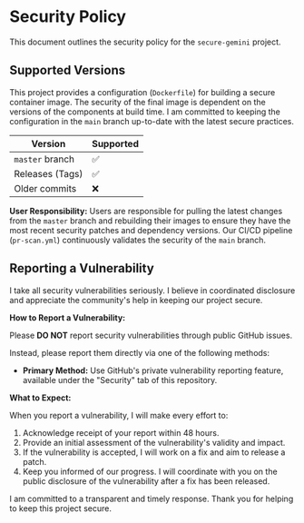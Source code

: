 # Security Policy

This document outlines the security policy for the `secure-gemini` project.

## Supported Versions

This project provides a configuration (`Dockerfile`) for building a secure container image. The security of the final image is dependent on the versions of the components at build time. I am committed to keeping the configuration in the `main` branch up-to-date with the latest secure practices.

| Version | Supported          |
| ------- | ------------------ |
| `master` branch | :white_check_mark: |
| Releases (Tags) | :white_check_mark: |
| Older commits | :x:                |

**User Responsibility:** Users are responsible for pulling the latest changes from the `master` branch and rebuilding their images to ensure they have the most recent security patches and dependency versions. Our CI/CD pipeline (`pr-scan.yml`) continuously validates the security of the `main` branch.

## Reporting a Vulnerability

I take all security vulnerabilities seriously. I believe in coordinated disclosure and appreciate the community's help in keeping our project secure.

**How to Report a Vulnerability:**

Please **DO NOT** report security vulnerabilities through public GitHub issues.

Instead, please report them directly via one of the following methods:
*   **Primary Method:** Use GitHub's private vulnerability reporting feature, available under the "Security" tab of this repository.

**What to Expect:**

When you report a vulnerability, I will make every effort to:
1.  Acknowledge receipt of your report within 48 hours.
2.  Provide an initial assessment of the vulnerability's validity and impact.
3.  If the vulnerability is accepted, I will work on a fix and aim to release a patch.
4.  Keep you informed of our progress. I will coordinate with you on the public disclosure of the vulnerability after a fix has been released.

I am committed to a transparent and timely response. Thank you for helping to keep this project secure.
